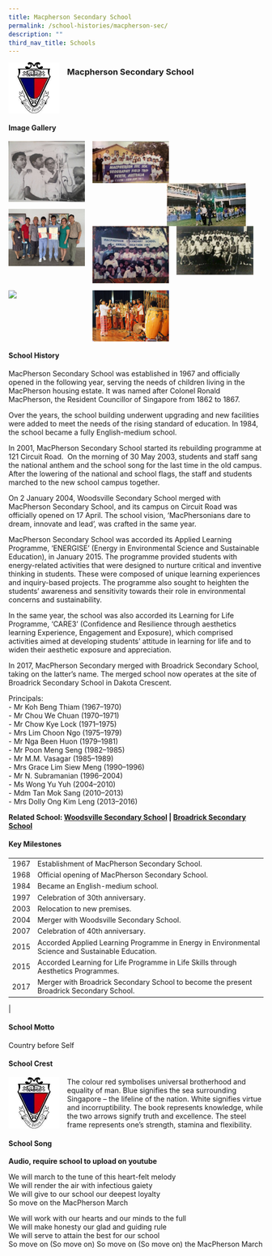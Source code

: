 ```yaml
---
title: Macpherson Secondary School
permalink: /school-histories/macpherson-sec/
description: ""
third_nav_title: Schools
---
```

<img src="/images/macphersonsec1.jpg" style="width:20%;margin-right:15px;" align = "left">

### **Macpherson Secondary School**

<br clear="left">

#### **Image Gallery**

<p><a href="https://d1yxymztqoj7qn.amplifyapp.com/images/macphersonsec2.jpg">  
<img src="/images/macphersonsec2.jpg" style="width:30%;margin-right:15px;" align = "left">
</a></p>

<p><a href="https://d1yxymztqoj7qn.amplifyapp.com/images/macphersonsec3.jpg">  
<img src="/images/macphersonsec3.jpg" style="width:30%;margin-right:15px;" align = "left">
</a></p>

<p><a href="https://d1yxymztqoj7qn.amplifyapp.com/images/macphersonsec4.jpg">  
<img src="/images/macphersonsec4.jpg" style="width:31%;margin-right:35px;" align = "right">
</a></p>

<br clear="left">

<p><a href="https://d1yxymztqoj7qn.amplifyapp.com/images/macphersonsec5.jpg">  
<img src="/images/macphersonsec5.jpg" style="width:30%;margin-right:15px;" align = "left">
</a></p>

<p><a href="https://d1yxymztqoj7qn.amplifyapp.com/images/macphersonsec6.jpg">  
<img src="/images/macphersonsec6.jpg" style="width:30%;margin-right:15px;" align = "left">
</a></p>

<p><a href="https://d1yxymztqoj7qn.amplifyapp.com/images/macphersonsec7.jpg">  
<img src="/images/macphersonsec7.jpg" style="width:30%;margin-right:15px;" align = "left">
</a></p>

<br clear="left">

<p><a href="https://d1yxymztqoj7qn.amplifyapp.com/images/macphersonsec8.jpg">  
<img src="/images/macphersonsec8.jpg" style="width:30%;margin-right:15px;" align = "left">
</a></p>

<p><a href="https://d1yxymztqoj7qn.amplifyapp.com/images/macphersonsec9.jpg">  
<img src="/images/macphersonsec9.jpg" style="width:30%;margin-right:15px;" align = "left">
</a></p>

<br clear="left">

#### **School History**
MacPherson Secondary School was established in 1967 and officially opened in the following year, serving the needs of children living in the MacPherson housing estate. It was named after Colonel Ronald MacPherson, the Resident Councillor of Singapore from 1862 to 1867.

Over the years, the school building underwent upgrading and new facilities were added to meet the needs of the rising standard of education. In 1984, the school became a fully English-medium school.

In 2001, MacPherson Secondary School started its rebuilding programme at 121 Circuit Road.  On the morning of 30 May 2003, students and staff sang the national anthem and the school song for the last time in the old campus. After the lowering of the national and school flags, the staff and students marched to the new school campus together.

On 2 January 2004, Woodsville Secondary School merged with MacPherson Secondary School, and its campus on Circuit Road was officially opened on 17 April. The school vision, ‘MacPhersonians dare to dream, innovate and lead’, was crafted in the same year.

MacPherson Secondary School was accorded its Applied Learning Programme, ‘ENERGISE’ (Energy in Environmental Science and Sustainable Education), in January 2015. The programme provided students with energy-related activities that were designed to nurture critical and inventive thinking in students. These were composed of unique learning experiences and inquiry-based projects. The programme also sought to heighten the students’ awareness and sensitivity towards their role in environmental concerns and sustainability.

In the same year, the school was also accorded its Learning for Life Programme, ‘CARE3’ (Confidence and Resilience through aesthetics learning Experience, Engagement and Exposure), which comprised activities aimed at developing students’ attitude in learning for life and to widen their aesthetic exposure and appreciation.

In 2017, MacPherson Secondary merged with Broadrick Secondary School, taking on the latter’s name. The merged school now operates at the site of Broadrick Secondary School in Dakota Crescent.

Principals:<br>
\- Mr Koh Beng Thiam (1967–1970)<br>
\- Mr Chou We Chuan (1970–1971)<br>
\- Mr Chow Kye Lock (1971–1975)<br>
\- Mrs Lim Choon Ngo (1975–1979)<br>
\- Mr Nga Been Huon (1979–1981)<br>
\- Mr Poon Meng Seng (1982–1985)<br>
\- Mr M.M. Vasagar (1985–1989)<br>
\- Mrs Grace Lim Siew Meng (1990–1996)<br>
\- Mr N. Subramanian (1996–2004)<br>
\- Ms Wong Yu Yuh (2004–2010)<br>
\- Mdm Tan Mok Sang (2010–2013)<br>
\- Mrs Dolly Ong Kim Leng (2013–2016)

**Related School: [Woodsville Secondary School](https://d1yxymztqoj7qn.amplifyapp.com/school-histories/woodsville-sec/) | [Broadrick Secondary School](https://d1yxymztqoj7qn.amplifyapp.com/school-histories/broadrick-sec/)**

#### **Key Milestones**

|  |  |
|:---:|---|
| 1967 | Establishment of MacPherson Secondary School. |
| 1968 | Official opening of MacPherson Secondary School. |
| 1984 | Became an English-medium school. |
| 1997 | Celebration of 30th anniversary. |
| 2003 | Relocation to new premises. |
| 2004 | Merger with Woodsville Secondary School. |
| 2007 | Celebration of 40th anniversary. |
| 2015 | Accorded Applied Learning Programme in Energy in Environmental Science and Sustainable Education. |
| 2015 | Accorded Learning for Life Programme in Life Skills through Aesthetics Programmes. |
| 2017 | Merger with Broadrick Secondary School to become the present Broadrick Secondary School. |
|

#### **School Motto**
Country before Self

#### **School Crest**
<img src="/images/macphersonsec1.jpg" style="width:20%;margin-right:15px;" align = "left">

The colour red symbolises universal brotherhood and equality of man. Blue signifies the sea surrounding Singapore – the lifeline of the nation. White signifies virtue and incorruptibility. The book represents knowledge, while the two arrows signify truth and excellence. The steel frame represents one’s strength, stamina and flexibility.

#### **School Song**
**Audio, require school to upload on youtube**

We will march to the tune of this heart-felt melody<br>
We will render the air with infectious gaiety<br>
We will give to our school our deepest loyalty<br>
So move on the MacPherson March

We will work with our hearts and our minds to the full<br>
We will make honesty our glad and guiding rule<br>
We will serve to attain the best for our school<br>
So move on (So move on) So move on (So move on) the MacPherson March